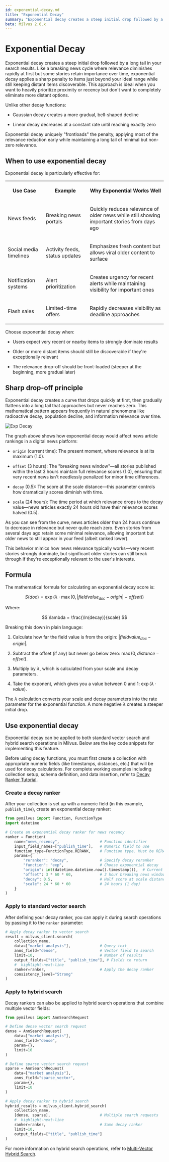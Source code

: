 ```yaml
---
id: exponential-decay.md
title: "Exponential Decay"
summary: "Exponential decay creates a steep initial drop followed by a long tail in your search results. Like a breaking news cycle where relevance diminishes rapidly at first but some stories retain importance over time, exponential decay applies a sharp penalty to items just beyond your ideal range while still keeping distant items discoverable. This approach is ideal when you want to heavily prioritize proximity or recency but don't want to completely eliminate more distant options."
beta: Milvus 2.6.x
---
```


# Exponential Decay

Exponential decay creates a steep initial drop followed by a long tail in your search results. Like a breaking news cycle where relevance diminishes rapidly at first but some stories retain importance over time, exponential decay applies a sharp penalty to items just beyond your ideal range while still keeping distant items discoverable. This approach is ideal when you want to heavily prioritize proximity or recency but don't want to completely eliminate more distant options.

Unlike other decay functions:

- Gaussian decay creates a more gradual, bell-shaped decline

- Linear decay decreases at a constant rate until reaching exactly zero

Exponential decay uniquely "frontloads" the penalty, applying most of the relevance reduction early while maintaining a long tail of minimal but non-zero relevance.

## When to use exponential decay

Exponential decay is particularly effective for:

<table>
   <tr>
     <th><p>Use Case</p></th>
     <th><p>Example</p></th>
     <th><p>Why Exponential Works Well</p></th>
   </tr>
   <tr>
     <td><p>News feeds</p></td>
     <td><p>Breaking news portals</p></td>
     <td><p>Quickly reduces relevance of older news while still showing important stories from days ago</p></td>
   </tr>
   <tr>
     <td><p>Social media timelines</p></td>
     <td><p>Activity feeds, status updates</p></td>
     <td><p>Emphasizes fresh content but allows viral older content to surface</p></td>
   </tr>
   <tr>
     <td><p>Notification systems</p></td>
     <td><p>Alert prioritization</p></td>
     <td><p>Creates urgency for recent alerts while maintaining visibility for important ones</p></td>
   </tr>
   <tr>
     <td><p>Flash sales</p></td>
     <td><p>Limited-time offers</p></td>
     <td><p>Rapidly decreases visibility as deadline approaches</p></td>
   </tr>
</table>

Choose exponential decay when:

- Users expect very recent or nearby items to strongly dominate results

- Older or more distant items should still be discoverable if they're exceptionally relevant

- The relevance drop-off should be front-loaded (steeper at the beginning, more gradual later)

## Sharp drop-off principle

Exponential decay creates a curve that drops quickly at first, then gradually flattens into a long tail that approaches but never reaches zero. This mathematical pattern appears frequently in natural phenomena like radioactive decay, population decline, and information relevance over time.

![Exp Decay](../../../../../assets/exp-decay.png)

The graph above shows how exponential decay would affect news article rankings in a digital news platform:

- `origin` (current time): The present moment, where relevance is at its maximum (1.0).

- `offset` (3 hours): The "breaking news window"—all stories published within the last 3 hours maintain full relevance scores (1.0), ensuring that very recent news isn't needlessly penalized for minor time differences.

- `decay` (0.5): The score at the scale distance—this parameter controls how dramatically scores diminish with time.

- `scale` (24 hours): The time period at which relevance drops to the decay value—news articles exactly 24 hours old have their relevance scores halved (0.5).

As you can see from the curve, news articles older than 24 hours continue to decrease in relevance but never quite reach zero. Even stories from several days ago retain some minimal relevance, allowing important but older news to still appear in your feed (albeit ranked lower).

This behavior mimics how news relevance typically works—very recent stories strongly dominate, but significant older stories can still break through if they're exceptionally relevant to the user's interests.

## Formula

The mathematical formula for calculating an exponential decay score is:

$$
S(doc) = \exp\left( \lambda \cdot \max\left(0, \left|fieldvalue_{doc} - origin\right| - offset \right) \right)
$$

Where:

$$
\lambda = \frac{\ln(decay)}{scale}
$$

Breaking this down in plain language:

1. Calculate how far the field value is from the origin: $|fieldvalue_{doc} - origin|$.

2. Subtract the offset (if any) but never go below zero: $\max(0, distance - offset)$.

3. Multiply by $\lambda$, which is calculated from your scale and decay parameters.

4. Take the exponent, which gives you a value between 0 and 1: $\exp(\lambda \cdot value)$.

The $\lambda$ calculation converts your scale and decay parameters into the rate parameter for the exponential function. A more negative $\lambda$ creates a steeper initial drop.

## Use exponential decay

Exponential decay can be applied to both standard vector search and hybrid search operations in Milvus. Below are the key code snippets for implementing this feature.

<div class="alert note">

Before using decay functions, you must first create a collection with appropriate numeric fields (like timestamps, distances, etc.) that will be used for decay calculations. For complete working examples including collection setup, schema definition, and data insertion, refer to [Decay Ranker Tutorial](tutorial-implement-a-time-based-ranking-in-milvus.md).

</div>

### Create a decay ranker

After your collection is set up with a numeric field (in this example, `publish_time`), create an exponential decay ranker:

```python
from pymilvus import Function, FunctionType
import datetime

# Create an exponential decay ranker for news recency
ranker = Function(
    name="news_recency",                  # Function identifier
    input_field_names=["publish_time"],   # Numeric field to use
    function_type=FunctionType.RERANK,    # Function type. Must be RERANK
    params={
        "reranker": "decay",              # Specify decay reranker
        "function": "exp",                # Choose exponential decay
        "origin": int(datetime.datetime.now().timestamp()),  # Current time
        "offset": 3 * 60 * 60,            # 3 hour breaking news window
        "decay": 0.5,                     # Half score at scale distance
        "scale": 24 * 60 * 60             # 24 hours (1 day)
    }
)
```

### Apply to standard vector search

After defining your decay ranker, you can apply it during search operations by passing it to the `ranker` parameter:

```python
# Apply decay ranker to vector search
result = milvus_client.search(
    collection_name,
    data=["market analysis"],             # Query text
    anns_field="dense",                   # Vector field to search
    limit=10,                             # Number of results
    output_fields=["title", "publish_time"], # Fields to return
    #  highlight-next-line
    ranker=ranker,                        # Apply the decay ranker
    consistency_level="Strong"
)
```

### Apply to hybrid search

Decay rankers can also be applied to hybrid search operations that combine multiple vector fields:

```python
from pymilvus import AnnSearchRequest

# Define dense vector search request
dense = AnnSearchRequest(
    data=["market analysis"],
    anns_field="dense",
    param={},
    limit=10
)

# Define sparse vector search request
sparse = AnnSearchRequest(
    data=["market analysis"],
    anns_field="sparse_vector",
    param={},
    limit=10
)

# Apply decay ranker to hybrid search
hybrid_results = milvus_client.hybrid_search(
    collection_name,
    [dense, sparse],                      # Multiple search requests
    #  highlight-next-line
    ranker=ranker,                        # Same decay ranker
    limit=10,
    output_fields=["title", "publish_time"]
)
```

For more information on hybrid search operations, refer to [Multi-Vector Hybrid Search](multi-vector-search.md).